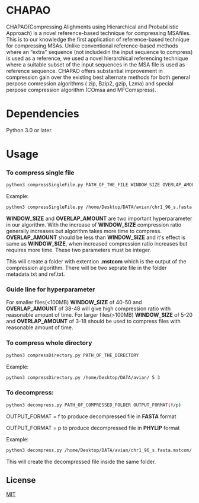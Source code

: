 # CHAPAO
CHAPAO(Compressing  Alighments  using  Hierarchical  and  Probabilistic  Approach) is a novel reference-based technique for compressing MSAfiles.  This is to our knowledge the first application of reference-based technique for compressing MSAs. Unlike conventional reference-based methods where an “extra” sequence (not includedin the input sequence to compress) is used as a reference, we used a novel hierarchical referencing technique where a suitable subset of the input sequences in the MSA file is used as reference sequence. CHAPAO offers substantial improvement in compression gain over the existing best alternate methods for both general perpose comression algorithms ( zip, Bzip2, gzip, Lzma) and special perpose compression algorithm (COmsa and MFComspress).

# Dependencies 
Python 3.0 or later 

# Usage 

### To compress single file
```bash
python3 compressSingleFile.py PATH_OF_THE_FILE WINDOW_SIZE OVERLAP_AMOUNT
```
Example:
```bash
python3 compressSingleFile.py /home/Desktop/DATA/avian/chr1_96_s.fasta 30 28
```
**WINDOW_SIZE** and **OVERLAP_AMOUNT** are two important hyperparameter in our algorithm. With the increase of **WINDOW_SIZE** compression ratio generally increases but algorithm takes more time to compress. **OVERLAP_AMOUNT** should be less than **WINDOW_SIZE** and it's effect is same as **WINDOW_SIZE**, when increased compression ratio increases but requires more time. These two parameters must be integer.

This will create a folder with extention **.mstcom** which is the output of the compression algorithm. There will be two seprate file in the folder metadata.txt and ref.txt.
### Guide line for hyperparameter
For smaller files(<100MB) **WINDOW_SIZE** of 40-50 and **OVERLAP_AMOUNT** of 38-48 will give high compression ratio with reasonable amount of time.
For larger files(>100MB) **WINDOW_SIZE** of 5-20 and **OVERLAP_AMOUNT** of 3-18 should be used to compress files with reasonable amount of time.
### To compress whole directory
```bash
python3 compressDirectory.py PATH_OF_THE_DIRECTORY
```
Example:
```bash
python3 compressDirectory.py /home/Desktop/DATA/avian/ 5 3
```

### To decompress:

```bash
python3 decompress.py PATH_OF_COMPRESSED_FOLDER OUTPUT_FORMAT(f/p)
```
OUTPUT_FORMAT = f to produce decompressed file in **FASTA** format

OUTPUT_FORMAT = p to produce decompressed file in **PHYLIP** format

Example:
```bash
python3 decompress.py /home/Desktop/DATA/avian/chr1_96_s.fasta.mstcom/ f
```
This will create the decompressed file inside the same folder.

## License
[MIT](https://choosealicense.com/licenses/mit/)
